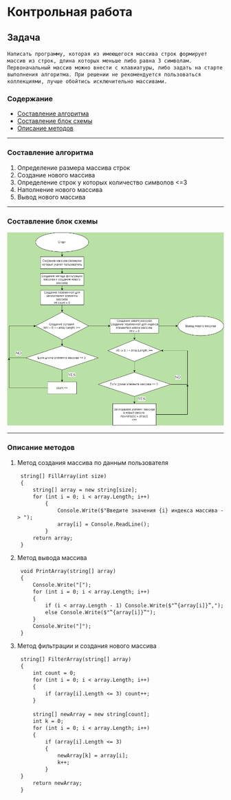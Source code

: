 # Контрольная работа #
## Задача ##
    Написать программу, которая из имеющегося массива строк формирует массив из строк, длина которых меньше либо равна 3 символам. Первоначальный массив можно внести с клавиатуры, либо задать на старте выполнения алгоритма. При решении не рекомендуется пользоваться коллекциями, лучше обойтись исключительно массивами.

### Содержание ###
* [Составление алгоритма](#составление-алгоритма)
* [Составление блок схемы](#составление-блок-схемы)
* [Описание методов](#описание-методов)

_______


### Составление алгоритма ###
1. Определение размера массива строк
2. Создание нового массива
3. Определение строк у которых количество символов <=3
4. Наполнение нового массива
5. Вывод нового массива

_______


### Составление блок схемы ###
![Блок схема](Block.png)

_______

### Описание методов ###

1. Метод создания массива по данным пользователя 

        string[] FillArray(int size)
        {
            string[] array = new string[size];
            for (int i = 0; i < array.Length; i++)
                {
                    Console.Write($"Введите значения {i} индекса массива -> ");
                    array[i] = Console.ReadLine();
                }
            return array;
        }

2. Метод вывода массива 

        void PrintArray(string[] array)
        {
            Console.Write("[");
            for (int i = 0; i < array.Length; i++)
            {
                if (i < array.Length - 1) Console.Write($"‟{array[i]}‟,");
                else Console.Write($"‟{array[i]}‟");
            }
            Console.Write("]");
        }

3. Метод фильтрации и создания нового массива

        string[] FilterArray(string[] array)
        {
            int count = 0;
            for (int i = 0; i < array.Length; i++)
            {
                if (array[i].Length <= 3) count++;
            }

            string[] newArray = new string[count];
            int k = 0;
            for (int i = 0; i < array.Length; i++)
            {
                if (array[i].Length <= 3)
                {
                    newArray[k] = array[i];
                    k++;
                }
        }
            return newArray;
        }



